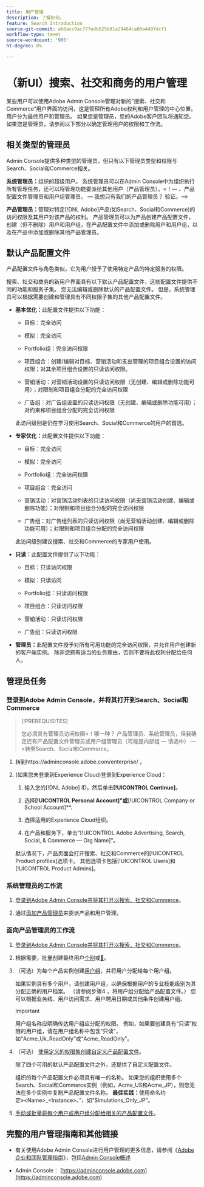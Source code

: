 ```yaml
---
title: 用户管理
description: 了解如何。
feature: Search Introduction
source-git-commit: ab6acc0ac777edb625b91a29464ca00a4407dcf1
workflow-type: tm+mt
source-wordcount: '905'
ht-degree: 0%

---
```


# （新UI）搜索、社交和商务的用户管理

某些用户可以使用Adobe Admin Console管理对新的“搜索、社交和Commerce”用户界面的访问，这是管理所有Adobe权利和用户管理的中心位置。 用户分为最终用户和管理员。 如果您是管理员，您的Adobe客户团队将通知您。 如果您是管理员，请参阅以下部分以确定管理用户的权限和工作流。<!-- How can you see what your user role is, or will your Adobe Account Team tell you? -->

## 相关类型的管理员

Admin Console提供多种类型的管理员，但只有以下管理员类型和权限与Search、Social和Commerce相关。

**系统管理员：**&#x200B;组织的超级用户。 系统管理员可以在Admin Console中为组织执行所有管理任务，还可以将管理功能委派给其他用户（产品管理员）。&lt;！— 、产品配置文件管理员和用户组管理员。   — 我想只有我们的产品管理员？  验证。—>

**产品管理员：**&#x200B;管理对特定[!DNL Adobe]产品(如Search、Social和Commerce)的访问权限及其用户对该产品的权利。 产品管理员可以为产品创建产品配置文件，创建（但不删除）用户和用户组，在产品配置文件中添加或删除用户和用户组，以及在产品中添加或删除其他产品管理员。

<!--
**Product profile admin:** Manages assigned product profiles for individual products. A product profile admin can add (but not remove) users and user groups to the organization; add or remove users and user groups from product profiles; and assign or revoke permissions from product profiles. [I don't think this is applicable: and manage the product roles for product profiles.]

**User group admin:** Manages assigned user groups and their access rights. A user group admin can add or remove users from groups and add or remove user group admins from groups.
-->

## 默认产品配置文件

产品配置文件与角色类似，它为用户授予了使用特定产品的特定服务的权限。

搜索、社交和商务的新用户界面具有以下默认产品配置文件，这些配置文件提供不同的功能和服务子集。 您无法编辑或删除默认的产品配置文件。 但是，系统管理员可以根据需要创建和管理具有不同权限子集的其他产品配置文件。

* **基本优化：**&#x200B;此配置文件提供以下功能：

   * 目标：完全访问

   * 模拟：完全访问

   * Portfolio组：完全访问权限

   * 项目组合：创建/编辑对目标、营销活动和支出管理的项目组合设置的访问权限；对其余项目组合设置的只读访问权限。

   * 营销活动：对营销活动设置的只读访问权限（无创建、编辑或删除功能可用）；对限制和项目组合分配的完全访问权限<!-- Is that the correct wording? -->

   * 广告组：对广告组设置的只读访问权限（无创建、编辑或删除功能可用）；对约束和项目组合分配的完全访问权限<!-- Is that the correct wording? -->

  此访问级别是仍在学习使用Search、Social和Commerce的用户的首选。

* **专家优化：**&#x200B;此配置文件提供以下功能：

   * 目标：完全访问

   * 模拟：完全访问

   * Portfolio组：完全访问权限

   * 项目组合：完全访问

   * 营销活动：对营销活动列表的只读访问权限（尚无营销活动创建、编辑或删除功能）；对限制和项目组合分配的完全访问权限<!-- Is that the correct wording? -->

   * 广告组：对广告组列表的只读访问权限（尚无营销活动创建、编辑或删除功能可用）；对限制和项目组合分配的完全访问权限<!-- Is that the correct wording? -->

  此访问级别建议搜索、社交和Commerce的专家用户使用。

* **只读：**&#x200B;此配置文件提供了以下功能：

   * 目标：只读访问权限

   * 模拟：只读访问

   * Portfolio组：只读访问权限

   * 项目组合：只读访问权限

   * 营销活动：只读访问权限

   * 广告组：只读访问权限

* **管理员：**&#x200B;此配置文件授予对所有可用功能的完全访问权限，并允许用户创建新的客户端实例。 除非您拥有适当的业务理由，否则不要将此权利分配给任何人。

<!-- Do I need to include this? If so, adjust wording as needed

## Product-specific instances

 -->

## 管理员任务

### 登录到Adobe Admin Console，并将其打开到Search、Social和Commerce

>[!PREREQUISITES]
>
>您必须具有管理员访问权限&lt;！哪一种？ 产品管理员、系统管理员，但我确定还有产品配置文件管理员或用户组管理员（可能是内部组 — 请选中） — >转至Search、Social和Commerce。

1. 转到https://adminconsole.adobe.com/enterprise/ 。

1. (如果您未登录到Experience Cloud)登录到Experience Cloud：

   1. 输入您的[!DNL Adobe] ID，然后单击&#x200B;**[!UICONTROL Continue]**。

   1. 选择&#x200B;**[!UICONTROL Personal Account]”或&#x200B;**&#x200B;[!UICONTROL Company or School Account]**.<!-- Will it necessarily be "Company or School Account?" -->

   1. 选择适用的Experience Cloud组织。

   1. 在产品和服务下，单击“[!UICONTROL Adobe Advertising, Search, Social, & Commerce — Org Name]”。

   默认情况下，产品页面会打开搜索、社交和Commerce的[!UICONTROL Product profiles]选项卡。 其他选项卡包括[!UICONTROL Users]和[!UICONTROL Product Admins]。

### 系统管理员的工作流

1. [登录到Adobe Admin Console并将其打开以搜索、社交和Commerce](#open-admin-console)。

1. 通过[添加产品管理员](https://helpx.adobe.com/cn/enterprise/using/admin-roles.html#enterprise)来委派产品和用户管理。

<!-- what else? -->

### 面向产品管理员的工作流

1. [登录到Adobe Admin Console并将其打开以搜索、社交和Commerce](#open-admin-console)。

1. 根据需要，批量创建最终用户[个别](https://helpx.adobe.com/cn/enterprise/using/manage-users-individually.html)或[&#128279;](https://helpx.adobe.com/cn/enterprise/using/bulk-upload-users.html)。

1. （可选）为每个产品实例创建[用户组](https://helpx.adobe.com/cn/enterprise/using/user-groups.html)，并将用户分配给每个用户组。

   如果实例具有多个用户，请创建用户组，以确保根据用户的专业技能级别为其分配正确的用户档案。 （请参阅步骤4 ，将用户组分配给产品配置文件。） 您可以根据业务线、用户访问需求、用户聘用日期或其他条件创建用户组。

   >[!IMPORTANT]
   >
   >用户组名称应明确传达用户组应分配的权限。 例如，如果要创建具有“只读”权限的用户组，请在用户组名称中包含“只读”，如“Acme_Uk_ReadOnly”或“Acme_ReadOnly”。

1. （可选） [使用定义的权限集创建自定义产品配置文件](https://helpx.adobe.com/cn/enterprise/using/manage-product-profiles.html)。

   除了四个可用的默认产品配置文件之外，还提供了自定义配置文件。

   组织的每个产品配置文件必须具有唯一的名称。 如果您的组织使用多个Search、Social和Commerce实例（例如，Acme_US和Acme_JP），则您无法在多个实例中复制产品配置文件名称。 **最佳实践：**&#x200B;使用命名约定»&lt;Name>_&lt;Instance>、”，如“Simulations_Only_JP”。

1. [手动或批量将每个用户或用户组分配给相关的产品配置文件](https://helpx.adobe.com/cn/enterprise/using/manage-product-profiles.html)。

## 完整的用户管理指南和其他链接

* 有关使用Adobe Admin Console进行用户管理的更多信息，请参阅《[Adobe企业和团队管理指南](https://helpx.adobe.com/cn/enterprise/admin-guide.html)》，包括[Admin Console概述](https://helpx.adobe.com/cn/enterprise/using/admin-console.html)

* Admin Console： [https://adminconsole.adobe.com](https://adminconsole.adobe.com)
